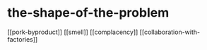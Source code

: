 # the-shape-of-the-problem

[[pork-byproduct]] [[smell]]
[[complacency]]
[[collaboration-with-factories]]
